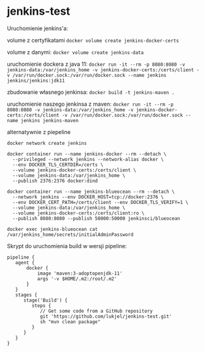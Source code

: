 # jenkins-test


Uruchomienie jenkins'a:

volume z certyfikatami
`docker volume create jenkins-docker-certs`

volume z danymi:
 `docker volume create jenkins-data`

uruchomienie dockera z java 11:
`docker run -it --rm -p 8080:8080 -v jenkins-data:/var/jenkins_home -v jenkins-docker-certs:/certs/client -v /var/run/docker.sock:/var/run/docker.sock --name jenkins jenkins/jenkins:jdk11`

zbudowanie własnego jenkinsa:
`docker build -t jenkins-maven .`

uruchomienie naszego jenkinsa z maven:
`docker run -it --rm -p 8080:8080 -v jenkins-data:/var/jenkins_home -v jenkins-docker-certs:/certs/client -v /var/run/docker.sock:/var/run/docker.sock --name jenkins jenkins-maven`

alternatywnie z piepeline

`docker network create jenkins`

```
docker container run --name jenkins-docker --rm --detach \
  --privileged --network jenkins --network-alias docker \
  --env DOCKER_TLS_CERTDIR=/certs \
  --volume jenkins-docker-certs:/certs/client \
  --volume jenkins-data:/var/jenkins_home \
  --publish 2376:2376 docker:dind
```

```
docker container run --name jenkins-blueocean --rm --detach \
  --network jenkins --env DOCKER_HOST=tcp://docker:2376 \
  --env DOCKER_CERT_PATH=/certs/client --env DOCKER_TLS_VERIFY=1 \
  --volume jenkins-data:/var/jenkins_home \
  --volume jenkins-docker-certs:/certs/client:ro \
  --publish 8080:8080 --publish 50000:50000 jenkinsci/blueocean
```


`docker exec jenkins-blueocean cat /var/jenkins_home/secrets/initialAdminPassword`

Skrypt do uruchomienia build w wersji pipeline:

```
pipeline {
   agent {
       docker {
           image 'maven:3-adoptopenjdk-11'
           args '-v $HOME/.m2:/root/.m2'
       }
   }
   stages {
      stage('Build') {
         steps {
            // Get some code from a GitHub repository
            git 'https://github.com/lukjel/jenkins-test.git'
            sh "mvn clean package"
         }
      }
   }
}
``` 